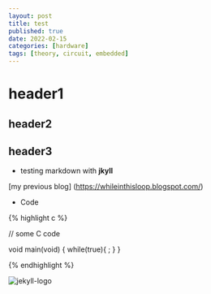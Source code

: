 ```yaml
---
layout: post
title: test
published: true
date: 2022-02-15
categories: [hardware]
tags: [theory, circuit, embedded]
---
```


#  header1
## header2
## header3

* testing markdown with **jkyll**

[my previous blog] (https://whileinthisloop.blogspot.com/)

* Code 

{% highlight c %}

// some C code

void main(void)
{
	while(true){
		;
	}
}

{% endhighlight %}

![jekyll-logo](../images/jekyll-logo.png)
